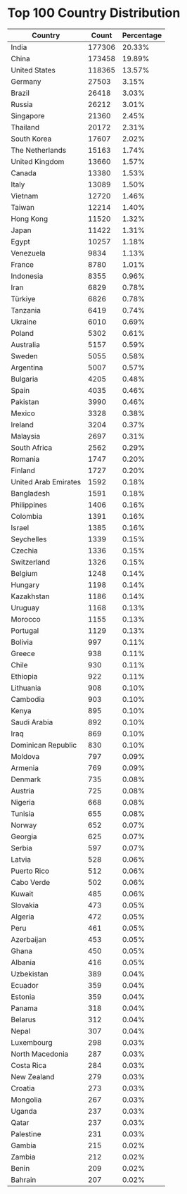 # Top 100 Country Distribution
| Country | Count | Percentage |
|----|----|----|
| India | 177306 | 20.33% |
| China | 173458 | 19.89% |
| United States | 118365 | 13.57% |
| Germany | 27503 | 3.15% |
| Brazil | 26418 | 3.03% |
| Russia | 26212 | 3.01% |
| Singapore | 21360 | 2.45% |
| Thailand | 20172 | 2.31% |
| South Korea | 17607 | 2.02% |
| The Netherlands | 15163 | 1.74% |
| United Kingdom | 13660 | 1.57% |
| Canada | 13380 | 1.53% |
| Italy | 13089 | 1.50% |
| Vietnam | 12720 | 1.46% |
| Taiwan | 12214 | 1.40% |
| Hong Kong | 11520 | 1.32% |
| Japan | 11422 | 1.31% |
| Egypt | 10257 | 1.18% |
| Venezuela | 9834 | 1.13% |
| France | 8780 | 1.01% |
| Indonesia | 8355 | 0.96% |
| Iran | 6829 | 0.78% |
| Türkiye | 6826 | 0.78% |
| Tanzania | 6419 | 0.74% |
| Ukraine | 6010 | 0.69% |
| Poland | 5302 | 0.61% |
| Australia | 5157 | 0.59% |
| Sweden | 5055 | 0.58% |
| Argentina | 5007 | 0.57% |
| Bulgaria | 4205 | 0.48% |
| Spain | 4035 | 0.46% |
| Pakistan | 3990 | 0.46% |
| Mexico | 3328 | 0.38% |
| Ireland | 3204 | 0.37% |
| Malaysia | 2697 | 0.31% |
| South Africa | 2562 | 0.29% |
| Romania | 1747 | 0.20% |
| Finland | 1727 | 0.20% |
| United Arab Emirates | 1592 | 0.18% |
| Bangladesh | 1591 | 0.18% |
| Philippines | 1406 | 0.16% |
| Colombia | 1391 | 0.16% |
| Israel | 1385 | 0.16% |
| Seychelles | 1339 | 0.15% |
| Czechia | 1336 | 0.15% |
| Switzerland | 1326 | 0.15% |
| Belgium | 1248 | 0.14% |
| Hungary | 1198 | 0.14% |
| Kazakhstan | 1186 | 0.14% |
| Uruguay | 1168 | 0.13% |
| Morocco | 1155 | 0.13% |
| Portugal | 1129 | 0.13% |
| Bolivia | 997 | 0.11% |
| Greece | 938 | 0.11% |
| Chile | 930 | 0.11% |
| Ethiopia | 922 | 0.11% |
| Lithuania | 908 | 0.10% |
| Cambodia | 903 | 0.10% |
| Kenya | 895 | 0.10% |
| Saudi Arabia | 892 | 0.10% |
| Iraq | 869 | 0.10% |
| Dominican Republic | 830 | 0.10% |
| Moldova | 797 | 0.09% |
| Armenia | 769 | 0.09% |
| Denmark | 735 | 0.08% |
| Austria | 725 | 0.08% |
| Nigeria | 668 | 0.08% |
| Tunisia | 655 | 0.08% |
| Norway | 652 | 0.07% |
| Georgia | 625 | 0.07% |
| Serbia | 597 | 0.07% |
| Latvia | 528 | 0.06% |
| Puerto Rico | 512 | 0.06% |
| Cabo Verde | 502 | 0.06% |
| Kuwait | 485 | 0.06% |
| Slovakia | 473 | 0.05% |
| Algeria | 472 | 0.05% |
| Peru | 461 | 0.05% |
| Azerbaijan | 453 | 0.05% |
| Ghana | 450 | 0.05% |
| Albania | 416 | 0.05% |
| Uzbekistan | 389 | 0.04% |
| Ecuador | 359 | 0.04% |
| Estonia | 359 | 0.04% |
| Panama | 318 | 0.04% |
| Belarus | 312 | 0.04% |
| Nepal | 307 | 0.04% |
| Luxembourg | 298 | 0.03% |
| North Macedonia | 287 | 0.03% |
| Costa Rica | 284 | 0.03% |
| New Zealand | 279 | 0.03% |
| Croatia | 273 | 0.03% |
| Mongolia | 267 | 0.03% |
| Uganda | 237 | 0.03% |
| Qatar | 237 | 0.03% |
| Palestine | 231 | 0.03% |
| Gambia | 215 | 0.02% |
| Zambia | 212 | 0.02% |
| Benin | 209 | 0.02% |
| Bahrain | 207 | 0.02% |
